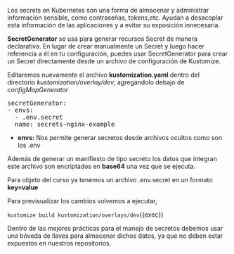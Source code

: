 
Los secrets en Kubernetes son una forma de almacenar y administrar información sensible, como contraseñas, tokens,etc. Ayudan a desacoplar esta información de las aplicaciones y a evitar su exposición innecesaria.

**SecretGenerator**  se usa para generar recursos Secret de manera declarativa. En lugar de crear manualmente un  Secret y luego hacer referencia a él en tu configuración, puedes usar SecretGenerator para crear un Secret directamente desde un archivo de configuración de Kustomize.


Editaremos nuevamente el archivo **kustomization.yaml** dentro del directorio *kustomization/overlay/dev*, agregandolo debajo de *configMapGenerator*

<pre class="file" data-target="clipboard">
secretGenerator:
- envs:
  - .env.secret
  name: secrets-nginx-example
</pre>

- **envs:** Nos permite generar secretos desde archivos ocultos como son los .env

Además de generar un manifiesto de tipo secreto los datos que integran este archivo son encriptados en **base64** una vez que se ejecuta.

Para objeto del curso ya tenemos un archivo .env.secret en un formato **key=value**

Para previsualizar los cambios volvemos a ejecutar,

`kustomize build kustomization/overlays/dev`{{exec}}

Dentro de las mejores prácticas para el manejo de secretos debemos usar una bóveda de llaves para almacenar dichos datos, ya que no deben estar expuestos en nuestros repositorios.
